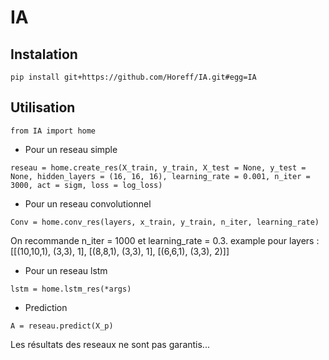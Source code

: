 # IA

## Instalation
```pip install git+https://github.com/Horeff/IA.git#egg=IA```

## Utilisation
```
from IA import home
```
* Pour un reseau simple

```
reseau = home.create_res(X_train, y_train, X_test = None, y_test = None, hidden_layers = (16, 16, 16), learning_rate = 0.001, n_iter = 3000, act = sigm, loss = log_loss)
```
* Pour un reseau convolutionnel
```
Conv = home.conv_res(layers, x_train, y_train, n_iter, learning_rate)
```
On recommande n_iter = 1000 et learning_rate = 0.3.
example pour layers : [[(10,10,1), (3,3), 1], 
                       [(8,8,1), (3,3), 1], 
                       [(6,6,1), (3,3), 2)]]
* Pour un reseau lstm
```
lstm = home.lstm_res(*args)
```
* Prediction
```
A = reseau.predict(X_p)
```
Les résultats des reseaux ne sont pas garantis...
